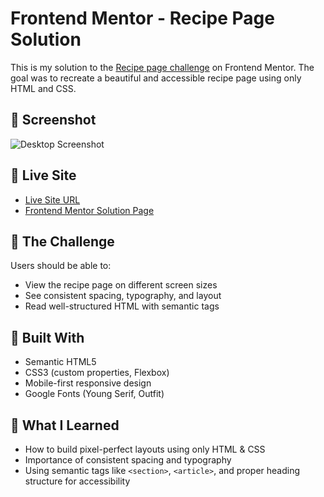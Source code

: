 # Frontend Mentor - Recipe Page Solution

This is my solution to the [Recipe page challenge](https://www.frontendmentor.io/challenges/recipe-page-KiTsR8QQKm) on Frontend Mentor. The goal was to recreate a beautiful and accessible recipe page using only HTML and CSS.

## 📸 Screenshot

![Desktop Screenshot](./screenshot.jpg)

## 🚀 Live Site

- [Live Site URL](https://your-live-site-url.com)
- [Frontend Mentor Solution Page](https://your-solution-link.com)

## 🧩 The Challenge

Users should be able to:

- View the recipe page on different screen sizes
- See consistent spacing, typography, and layout
- Read well-structured HTML with semantic tags

## 🔧 Built With

- Semantic HTML5
- CSS3 (custom properties, Flexbox)
- Mobile-first responsive design
- Google Fonts (Young Serif, Outfit)

## 🧠 What I Learned

- How to build pixel-perfect layouts using only HTML & CSS
- Importance of consistent spacing and typography
- Using semantic tags like `<section>`, `<article>`, and proper heading structure for accessibility

